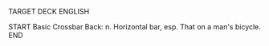 TARGET DECK
ENGLISH

START
Basic
Crossbar
Back: n. Horizontal bar, esp. That on a man's bicycle.
END

